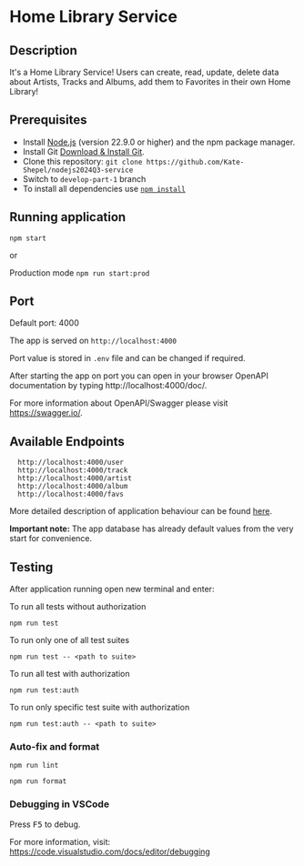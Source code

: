 # Home Library Service

## Description

It's a Home Library Service! Users can create, read, update, delete data about Artists, Tracks and Albums, add them to Favorites in their own Home Library!

## Prerequisites

- Install [Node.js](https://nodejs.org/en/download/package-manager) (version 22.9.0 or higher) and the npm package manager.
- Install Git [Download & Install Git](https://git-scm.com/downloads).
- Clone this repository: `git clone https://github.com/Kate-Shepel/nodejs2024Q3-service`
- Switch to `develop-part-1` branch
- To install all dependencies use [`npm install`](https://docs.npmjs.com/cli/install)


## Running application

```
npm start
```

or 

Production mode
    `npm run start:prod`

## Port

Default port: 4000

The app is served on `http://localhost:4000`

Port value is stored in `.env` file and can be changed if required.

After starting the app on port you can open
in your browser OpenAPI documentation by typing http://localhost:4000/doc/.

For more information about OpenAPI/Swagger please visit https://swagger.io/.

## Available Endpoints
```
  http://localhost:4000/user
  http://localhost:4000/track
  http://localhost:4000/artist
  http://localhost:4000/album
  http://localhost:4000/favs
```
More detailed description of application behaviour can be found [here](https://github.com/AlreadyBored/nodejs-assignments/blob/main/assignments/rest-service/assignment.md).

**Important note:** The app database has already default values from the very start for convenience.

## Testing

After application running open new terminal and enter:

To run all tests without authorization

```
npm run test
```

To run only one of all test suites

```
npm run test -- <path to suite>
```

To run all test with authorization

```
npm run test:auth
```

To run only specific test suite with authorization

```
npm run test:auth -- <path to suite>
```

### Auto-fix and format

```
npm run lint
```

```
npm run format
```

### Debugging in VSCode

Press <kbd>F5</kbd> to debug.

For more information, visit: https://code.visualstudio.com/docs/editor/debugging
